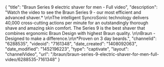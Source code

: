 {
    "title": "Braun Series 9 electric shaver for men  -  Full video",
    "description": "Watch the video to see the Braun Series 9 - our most efficient and advanced shaver.* \n\nThe intelligent SyncroSonic technology delivers 40,000 cross-cutting actions per minute for an outstandingly thorough shave and amazing skin comfort. The Series 9 is the best shaver that combines ergonomic Braun Design with highest Braun quality. \n\nBraun - Designed to make a difference.\n\n*Proven on 3 day beards.",
    "channelid": "6288535",
    "videoid": "7161348",
    "date_created": "1408092063",
    "date_modified": "1452196223",
    "type": "captivate",
    "layout": "channelVideo",
    "url": "\/braun\/braun-series-9-electric-shaver-for-men-full-video\/6288535-7161348"
}
